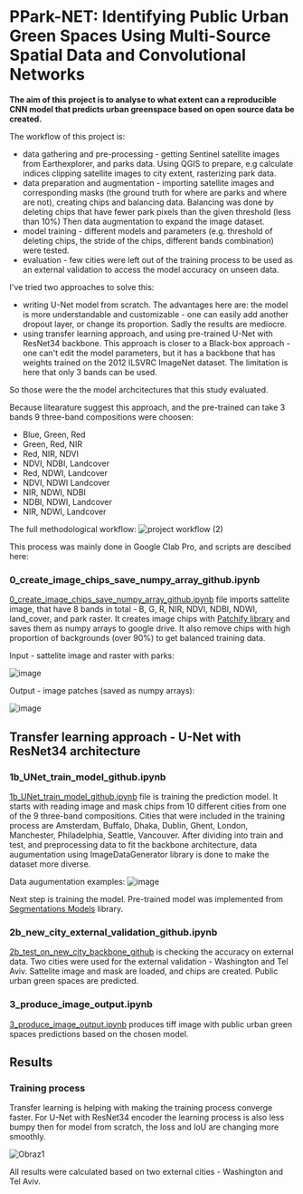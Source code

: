 <h1> PPark-NET: Identifying Public Urban Green Spaces Using Multi-Source Spatial Data and Convolutional Networks </h1>
 
<b>The aim of this project is to analyse to what extent can a reproducible CNN model that predicts urban greenspace based on open source data be created.</b> 
 
The workflow of this project is:
<ul>
<li>data gathering and pre-processing - getting Sentinel satellite images from Earthexplorer, and parks data. Using QGIS to prepare, e.g calculate indices clipping satellite images to city extent, rasterizing park data. </li>
<li>data preparation and augmentation - importing satellite images and corresponding masks (the ground truth for where are parks and where are not), creating chips and balancing data. Balancing was done by deleting chips that have fewer park pixels than the given threshold (less than 10%) Then data augmentation to expand the image dataset. </li>
<li>model training - different models and parameters (e.g. threshold of deleting chips, the stride of the chips, different bands combination) were tested. </li>
<li>evaluation - few cities were left out of the training process to be used as an external validation to access the model accuracy on unseen data.</li>
</ul>
  
I've tried two approaches to solve this:
<ul>
<li> writing U-Net model from scratch. The advantages here are: the model is more understandable and customizable - one can easily add another dropout layer, or change its proportion. Sadly the results are mediocre. </li>
<li> using transfer learning approach, and using pre-trained U-Net with ResNet34 backbone. This approach is closer to a Black-box approach - one can't edit the model parameters, but it has a backbone that has weights trained on the 2012 ILSVRC ImageNet dataset. The limitation is here that only 3 bands can be used.
</ul>

So those were the the model archcitectures that this study evaluated.

Because litearature suggest this approach, and the pre-trained can take 3 bands 9 three-band compositions were choosen:
<ul>
<li>Blue, Green, Red </li>
<li>Green, Red, NIR</li>
<li>Red, NIR, NDVI</li>
<li>NDVI, NDBI, Landcover</li>
<li>Red, NDWI, Landcover</li>
<li>NDVI, NDWI Landcover</li>
<li>NIR, NDWI, NDBI</li>
<li>NDBI, NDWI, Landcover</li>
<li>NIR, NDWI, Landcover</li>
</ul>

The full methodological workflow:
![project workflow (2)](https://user-images.githubusercontent.com/79871387/175558186-2383e3d5-1c83-4bb3-ace9-f06686488143.jpg)

This process was mainly done in Google Clab Pro, and scripts are descibed here:

<h3> 0_create_image_chips_save_numpy_array_github.ipynb </h3> 

[0_create_image_chips_save_numpy_array_github.ipynb](https://github.com/mar-koz22/Park-NET-identifying-Urban-parks-using-multi-source-spatial-data-and-Geo-AI/blob/main/Marta's-approach/0_create_image_chips.ipynb) file imports sattelite image, that have 8 bands in total - B, G, R, NIR, NDVI, NDBI, NDWI, land_cover, and park raster. It creates image chips with [Patchify library](https://pypi.org/project/patchify/) and saves them as numpy arrays to google drive. It also remove chips with high proportion of backgrounds (over 90%) to get balanced training data. 
 
Input - sattelite image and raster with parks:

![image](https://user-images.githubusercontent.com/79871387/168478919-4290f769-7580-440b-be7f-c7b30a6f8901.png)

Output - image patches (saved as numpy arrays):

![image](https://user-images.githubusercontent.com/79871387/168479179-0e84e309-38f9-4c04-b750-185401792654.png)

<h2>Transfer learning approach - U-Net with ResNet34 architecture </h2>

<h3> 1b_UNet_train_model_github.ipynb </h3>

[1b_UNet_train_model_github.ipynb](https://github.com/mar-koz22/Park-NET-identifying-Urban-parks-using-multi-source-spatial-data-and-Geo-AI/blob/main/Marta's-approach/UNet_with_Resnet_backbone/1b_UNet_parks_with_a_backbone_github.ipynb) file is training the prediction model. It starts with reading image and mask chips from 10 different cities from one of the 9 three-band compositions. Cities that were included in the training process are Amsterdam, Buffalo, Dhaka, Dublin, Ghent, London, Manchester, Philadelphia, Seattle, Vancouver. After dividing into train and test, and preprocessing data to fit the backbone architecture, data augumentation using ImageDataGenerator library is done to make the dataset more diverse.

Data augumentation examples:
![image](https://user-images.githubusercontent.com/79871387/175539657-ae314c94-7006-4458-bf3a-6f9d1b088832.png)


Next step is training the model. Pre-trained model was implemented from [Segmentations Models](https://github.com/qubvel/segmentation_models) library.


<h3> 2b_new_city_external_validation_github.ipynb </h3>

[2b_test_on_new_city_backbone_github](https://github.com/mar-koz22/Park-NET-identifying-Urban-parks-using-multi-source-spatial-data-and-Geo-AI/blob/main/Marta's-approach/UNet_with_Resnet_backbone/2b_test_on_new_city_backbone_github.ipynb) is checking the accuracy on external data. Two cities were used for the external validation - Washington and Tel Aviv. Sattelite image and mask are loaded, and chips are created. Public urban green spaces are predicted.

<h3> 3_produce_image_output.ipynb </h3>

[3_produce_image_output.ipynb](https://github.com/mar-koz22/Park-NET-identifying-Urban-parks-using-multi-source-spatial-data-and-Geo-AI/blob/main/Marta's-approach/3_produce_image_output.ipynb) produces tiff image with public urban green spaces predictions based on the chosen model.

<h2>Results</h2>

<h3> Training process </h3>
Transfer learning is helping with making the training process converge faster. For U-Net with ResNet34 encoder the learning process is also less bumpy then for model from scratch, the loss and IoU are changing more smoothly.

![Obraz1](https://user-images.githubusercontent.com/79871387/175571701-584615aa-e241-4149-b7fe-a4c74cd9bfbf.png)

All results were calculated based on two external cities - Washington and Tel Aviv.
